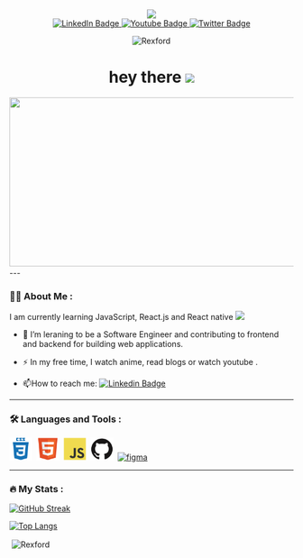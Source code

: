 <div id="header" align="center">
  <img src="https://media.giphy.com/media/smGCEo5zsAXtK4bqAT/giphy.gif" width="150" align="center"/>
</div>

<div id="badges" align="center">
  <a href="https://www.linkedin.com/in/rexford-brefo/L">
    <img src="https://img.shields.io/badge/LinkedIn-blue?style=for-the-badge&logo=linkedin&logoColor=white" alt="LinkedIn Badge"/>
  </a>
  <a href="https://www.youtube.com/channel/UCer-_1-ipEtKOo_RJh6YTMQ">
    <img src="https://img.shields.io/badge/YouTube-red?style=for-the-badge&logo=youtube&logoColor=white" alt="Youtube Badge"/>
  </a>
  <a href="https://twitter.com/_coolrex">
    <img src="https://img.shields.io/badge/Twitter-blue?style=for-the-badge&logo=twitter&logoColor=white" alt="Twitter Badge"/>
  </a>
</div>
<div align="center">
<p align="center"> <img src="https://komarev.com/ghpvc/?username=cool-rex&label=Profile%20views&color=0e75b6&style=flat" alt="Rexford" /> </p>
  </div>
  <h1 align="center">
  hey there
  <img src="https://media.giphy.com/media/hvRJCLFzcasrR4ia7z/giphy.gif" width="30px"/>
</h1>
<div align="center">
  <img src="https://media.giphy.com/media/dWesBcTLavkZuG35MI/giphy.gif" width="600" height="300"/>
</div>
---

### :woman_technologist: About Me :

I am currently learning JavaScript, React.js and React native <img src="https://media.giphy.com/media/WUlplcMpOCEmTGBtBW/giphy.gif" width="30">

- :telescope: I’m leraning to be a Software Engineer and contributing to frontend and backend for building web applications.

- :zap: In my free time, I watch anime, read blogs or watch youtube .

- :mailbox:How to reach me: [![Linkedin Badge](https://img.shields.io/badge/-kakbar-blue?style=flat&logo=Linkedin&logoColor=white)](https://www.linkedin.com/in/rexford-brefo/L)

---

### :hammer_and_wrench: Languages and Tools :
<div>
 <img src="https://github.com/devicons/devicon/blob/master/icons/css3/css3-plain-wordmark.svg"  title="CSS3" alt="CSS" width="40" height="40"/>&nbsp;
  <img src="https://github.com/devicons/devicon/blob/master/icons/html5/html5-original.svg" title="HTML5" alt="HTML" width="40" height="40"/>&nbsp;
  <img src="https://github.com/devicons/devicon/blob/master/icons/javascript/javascript-original.svg" title="JavaScript" alt="JavaScript" width="40" height="40"/>&nbsp;
  <img src=https://github.com/devicons/devicon/blob/master/icons/github/github-original.svg title="Github" alt="Github" width="40" height="40"/>&nbsp;
   <a href="https://www.figma.com/" target="_blank" rel="noreferrer"> <img src="https://www.vectorlogo.zone/logos/figma/figma-icon.svg" alt="figma" width="40" height="40"/> </a> 
 </div>


---

### :fire: My Stats :
[![GitHub Streak](http://github-readme-streak-stats.herokuapp.com?user=cool-rex&theme=dark&background=000000)](https://git.io/streak-stats)

[![Top Langs](https://github-readme-stats.vercel.app/api/top-langs/?username=cool-rex&layout=compact&theme=vision-friendly-dark)](https://github.com/anuraghazra/github-readme-stats)
 <p>&nbsp;<img align="center" src="https://github-readme-stats.vercel.app/api?usernamecool-rex&show_icons=true&locale=en" alt="Rexford" /></p>



